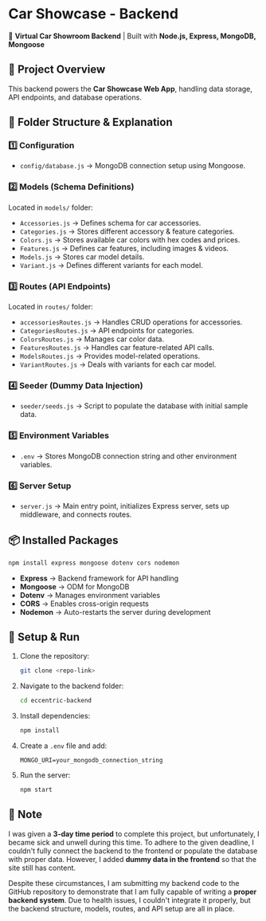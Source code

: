 # Car Showcase - Backend

🚗 **Virtual Car Showroom Backend** | Built with **Node.js, Express, MongoDB, Mongoose**

## 📌 Project Overview
This backend powers the **Car Showcase Web App**, handling data storage, API endpoints, and database operations.

## 📂 Folder Structure & Explanation

### 1️⃣ Configuration
- `config/database.js` → MongoDB connection setup using Mongoose.

### 2️⃣ Models (Schema Definitions)
Located in `models/` folder:
- `Accessories.js` → Defines schema for car accessories.
- `Categories.js` → Stores different accessory & feature categories.
- `Colors.js` → Stores available car colors with hex codes and prices.
- `Features.js` → Defines car features, including images & videos.
- `Models.js` → Stores car model details.
- `Variant.js` → Defines different variants for each model.

### 3️⃣ Routes (API Endpoints)
Located in `routes/` folder:
- `accessoriesRoutes.js` → Handles CRUD operations for accessories.
- `CategoriesRoutes.js` → API endpoints for categories.
- `ColorsRoutes.js` → Manages car color data.
- `FeaturesRoutes.js` → Handles car feature-related API calls.
- `ModelsRoutes.js` → Provides model-related operations.
- `VariantRoutes.js` → Deals with variants for each car model.

### 4️⃣ Seeder (Dummy Data Injection)
- `seeder/seeds.js` → Script to populate the database with initial sample data.

### 5️⃣ Environment Variables
- `.env` → Stores MongoDB connection string and other environment variables.

### 6️⃣ Server Setup
- `server.js` → Main entry point, initializes Express server, sets up middleware, and connects routes.

## 📦 Installed Packages
```bash
npm install express mongoose dotenv cors nodemon
```
- **Express** → Backend framework for API handling
- **Mongoose** → ODM for MongoDB
- **Dotenv** → Manages environment variables
- **CORS** → Enables cross-origin requests
- **Nodemon** → Auto-restarts the server during development

## 🚀 Setup & Run
1. Clone the repository:
   ```bash
   git clone <repo-link>
   ```
2. Navigate to the backend folder:
   ```bash
   cd eccentric-backend
   ```
3. Install dependencies:
   ```bash
   npm install
   ```
4. Create a `.env` file and add:
   ```env
   MONGO_URI=your_mongodb_connection_string
   ```
5. Run the server:
   ```bash
   npm start
   ```

## 📝 Note
I was given a **3-day time period** to complete this project, but unfortunately, I became sick and unwell during this time. To adhere to the given deadline, I couldn't fully connect the backend to the frontend or populate the database with proper data. However, I added **dummy data in the frontend** so that the site still has content.

Despite these circumstances, I am submitting my backend code to the GitHub repository to demonstrate that I am fully capable of writing a **proper backend system**. Due to health issues, I couldn't integrate it properly, but the backend structure, models, routes, and API setup are all in place.

